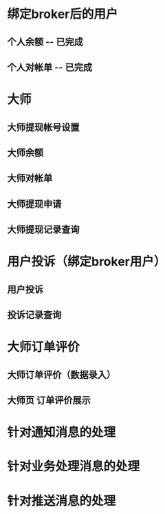 # 绑定broker后的用户
 ## 个人余额 -- 已完成
 ## 个人对帐单 -- 已完成
# 大师
 ## 大师提现帐号设置
 ## 大师余额
 ## 大师对帐单
 ## 大师提现申请
 ## 大师提现记录查询
# 用户投诉（绑定broker用户）
 ## 用户投诉
 ## 投诉记录查询
# 大师订单评价
 ## 大师订单评价（数据录入）
 ## 大师页 订单评价展示
# 针对通知消息的处理
# 针对业务处理消息的处理
# 针对推送消息的处理



